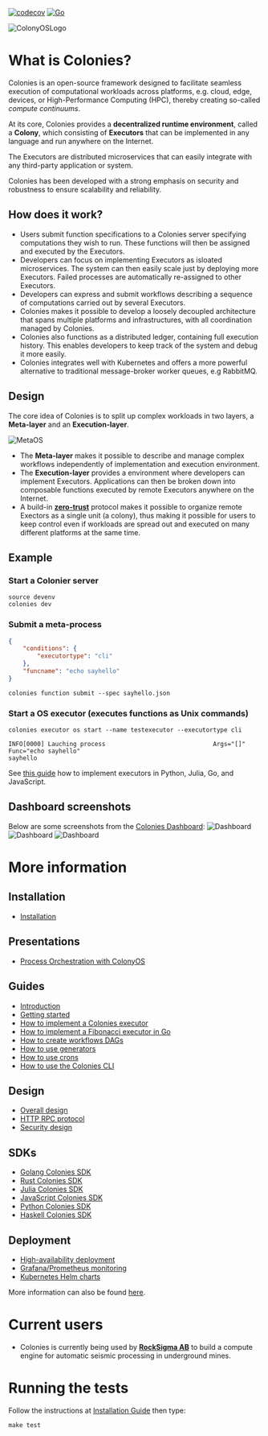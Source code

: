 [![codecov](https://codecov.io/gh/colonyos/colonies/branch/main/graph/badge.svg?token=1D4O2JVSJL)](https://codecov.io/gh/colonyos/colonies)
[![Go](https://github.com/colonyos/colonies/actions/workflows/go.yml/badge.svg)](https://github.com/colonyos/colonies/actions/workflows/go.yml)

![ColonyOSLogo](docs/images/ColonyOsLogoNoShaddow2.png)

# What is Colonies?
Colonies is an open-source framework designed to facilitate seamless execution of computational workloads across platforms, e.g. cloud, edge, devices, or High-Performance Computing (HPC), thereby creating so-called *compute continuums*. 

At its core, Colonies provides a **decentralized runtime environment**, called a **Colony**, which consisting of **Executors** that can be implemented in any language and run anywhere on the Internet. 

The Executors are distributed microservices that can easily integrate with any third-party application or system. 

Colonies has been developed with a strong emphasis on security and robustness to ensure scalability and reliability.

## How does it work? 
* Users submit function specifications to a Colonies server specifying computations they wish to run. These functions will then be assigned and executed by the Executors.
* Developers can focus on implementing Executors as isloated microservices. The system can then easily scale just by deploying more Executors. Failed processes are automatically re-assigned to other Executors.
* Developers can express and submit workflows describing a sequence of computations carried out by several Executors.
* Colonies makes it possible to develop a loosely decoupled architecture that spans multiple platforms and infrastructures, with all coordination managed by Colonies.
* Colonies also functions as a distributed ledger, containing full execution history. This enables developers to keep track of the system and debug it more easily.
* Colonies integrates well with Kubernetes and offers a more powerful alternative to traditional message-broker worker queues, e.g RabbitMQ.

## Design
The core idea of Colonies is to split up complex workloads in two layers, a **Meta-layer** and an **Execution-layer**.

![MetaOS](docs/images/arch.png)

* The **Meta-layer** makes it possible to describe and manage complex workflows independently of implementation and execution environment.
* The **Execution-layer** provides a environment where developers can implement Executors. Applications can then be broken down into composable functions executed by remote Executors anywhere on the Internet.
* A build-in **[zero-trust](https://en.wikipedia.org/wiki/Zero_trust_security_model)** protocol makes it possible to organize remote Exectors as a single unit (a colony), thus making it possible for users to keep control even if workloads are spread out and executed on many different platforms at the same time. 

## Example
### Start a Colonier server
```console
source devenv
colonies dev 
```

### Submit a meta-process
```json
{
    "conditions": {
        "executortype": "cli"
    },
    "funcname": "echo sayhello"
}
```

```console
colonies function submit --spec sayhello.json 
```

### Start a OS executor (executes functions as Unix commands)
```console
colonies executor os start --name testexecutor --executortype cli 

INFO[0000] Lauching process                              Args="[]" Func="echo sayhello"
sayhello
```

See [this guide](docs/Executor.md) how to implement executors in Python, Julia, Go, and JavaScript.

## Dashboard screenshots
Below are some screenshots from the [Colonies Dashboard](https://github.com/colonyos/dashboard):
![Dashboard](docs/images/dashboard1.png)
![Dashboard](docs/images/dashboard2.png)
![Dashboard](docs/images/dashboard3.png)

# More information
## Installation
* [Installation](docs/Installation.md)
## Presentations
* [Process Orchestration with ColonyOS](docs/Colonies.pptx)
## Guides
* [Introduction](docs/Introduction.md)
* [Getting started](docs/GettingStarted.md)
* [How to implement a Colonies executor](docs/Executor.md)
* [How to implement a Fibonacci executor in Go](docs/GoTutorial.md)
* [How to create workflows DAGs](docs/Workflows.md)
* [How to use generators](docs/Generators.md)
* [How to use crons](docs/Crons.md)
* [How to use the Colonies CLI](docs/CLI.md)
## Design
* [Overall design](docs/Design.md)
* [HTTP RPC protocol](docs/RPC.md)
* [Security design](docs/Security.md)
## SDKs
* [Golang Colonies SDK](https://github.com/colonyos/colonies/tree/main/pkg/client)
* [Rust Colonies SDK](https://github.com/colonyos/rust)
* [Julia Colonies SDK](https://github.com/colonyos/Colonies.jl)
* [JavaScript Colonies SDK](https://github.com/colonyos/colonies.js)
* [Python Colonies SDK](https://github.com/colonyos/pycolonies)
* [Haskell Colonies SDK](https://github.com/colonyos/haskell)
## Deployment
* [High-availability deployment](docs/HADeployment.md)
* [Grafana/Prometheus monitoring](docs/Monitoring.md)
* [Kubernetes Helm charts](https://github.com/colonyos/helm)

More information can also be found [here](https://colonyos.io).

# Current users
* Colonies is currently being used by **[RockSigma AB](https://www.rocksigma.com)** to build a compute engine for automatic seismic processing in underground mines. 

# Running the tests
Follow the instructions at [Installation Guide](./docs/Installation.md) then type:
```console
make test
```
